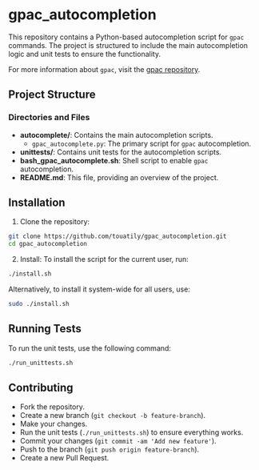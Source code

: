 # gpac_autocompletion
This repository contains a Python-based autocompletion script for `gpac` commands. The project is structured to include the main autocompletion logic and unit tests to ensure the functionality.

For more information about `gpac`, visit the [gpac repository](https://github.com/gpac/gpac).

## Project Structure

### Directories and Files

- **autocomplete/**: Contains the main autocompletion scripts.
  - `gpac_autocomplete.py`: The primary script for `gpac` autocompletion.
- **unittests/**: Contains unit tests for the autocompletion scripts.
- **bash_gpac_autocomplete.sh**: Shell script to enable `gpac` autocompletion.
- **README.md**: This file, providing an overview of the project.

## Installation

1. Clone the repository:
```sh
git clone https://github.com/touatily/gpac_autocompletion.git
cd gpac_autocompletion
```

2. Install:
To install the script for the current user, run:
```sh
./install.sh
```

Alternatively, to install it system-wide for all users, use:
```sh
sudo ./install.sh
```

## Running Tests
To run the unit tests, use the following command:

```sh
./run_unittests.sh
```

## Contributing
- Fork the repository.
- Create a new branch (`git checkout -b feature-branch`).
- Make your changes.
- Run the unit tests (`./run_unittests.sh`) to ensure everything works.
- Commit your changes (`git commit -am 'Add new feature'`).
- Push to the branch (`git push origin feature-branch`).
- Create a new Pull Request.